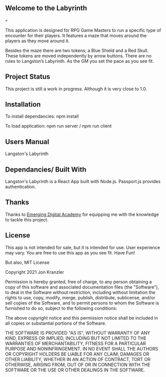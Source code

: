 ## Welcome to the Labyrinth

:skull:

This application is designed for RPG Game Masters to run a specific type of encounter for their players.  It features a maze that moves around the players as they move around it.  

Besides the maze there are two tokens; a Blue Shield and a Red Skull.
These tokens are moved independently by arrow buttons.
There are no rules to Langston’s Labyrinth.  As the GM you set the pace as you see fit.


## Project Status

This project is still a work in progress.  Although it is very close to 1.0.  


## Installation

To install dependancies:
npm install

To load application:
npm run server / npm run client


## Users Manual

Langston's Labyrinth 


## Dependancies/ Built With

Langston's Labyrinth is a React App built with Node.js.  Passport.js provides authentication.


## Thanks

Thanks to [Emerging Digital Academy](https://www.emergingacademy.org/) for equipping me with the knowledge to tackle this project.


## License

This app is not intended for sale, but it is intended for use.  User experience may vary.  You are free to use this app as you see fit.  Have Fun!

But also, MIT License

Copyright 2021 Jon Kranzler

Permission is hereby granted, free of charge, to any person obtaining a copy of this software and associated documentation files (the "Software"), to deal in the Software without restriction, including without limitation the rights to use, copy, modify, merge, publish, distribute, sublicense, and/or sell copies of the Software, and to permit persons to whom the Software is furnished to do so, subject to the following conditions:

The above copyright notice and this permission notice shall be included in all copies or substantial portions of the Software.

THE SOFTWARE IS PROVIDED "AS IS", WITHOUT WARRANTY OF ANY KIND, EXPRESS OR IMPLIED, INCLUDING BUT NOT LIMITED TO THE WARRANTIES OF MERCHANTABILITY, FITNESS FOR A PARTICULAR PURPOSE AND NONINFRINGEMENT. IN NO EVENT SHALL THE AUTHORS OR COPYRIGHT HOLDERS BE LIABLE FOR ANY CLAIM, DAMAGES OR OTHER LIABILITY, WHETHER IN AN ACTION OF CONTRACT, TORT OR OTHERWISE, ARISING FROM, OUT OF OR IN CONNECTION WITH THE SOFTWARE OR THE USE OR OTHER DEALINGS IN THE SOFTWARE.
